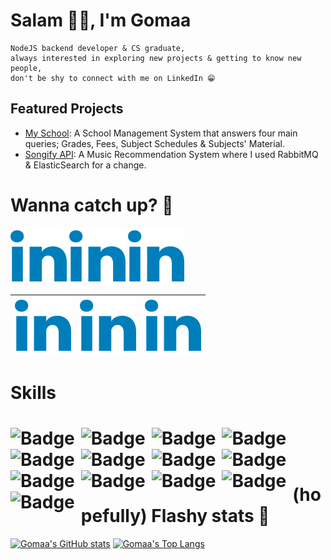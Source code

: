 <!-- V1: -->
<!-- Acknowledgement: https://github.com/DoniaEsawi/DoniaEsawi -->
<!-- Acknowledgement: https://github.com/money8203/money8203/ -->

<!-- V2: -->
<!-- Acknowledgement: ChatGPT 😁 -->
<!-- SVGs source: https://www.svgrepo.com/ -->
<!-- Note: I manually changed the width & height in each SVG -->

# Salam 👋🏻, I'm Gomaa

```
NodeJS backend developer & CS graduate,
always interested in exploring new projects & getting to know new people,
don't be shy to connect with me on LinkedIn 😁
```

## Featured Projects

- [My School](https://github.com/G0maa/my-school-server): A School Management System that answers four main queries; Grades, Fees, Subject Schedules & Subjects' Material.
- [Songify API](https://github.com/G0maa/songify-app): A Music Recommendation System where I used RabbitMQ & ElasticSearch for a change.

# Wanna catch up? 🧐

<!-- I'm skeptical of this lasting for one year 25/2/2023 -->

[![LinkedIn](./images/linkedin.svg)](https://www.linkedin.com/in/yourusername)
[![LinkedIn](./images/linkedin.svg)](https://www.linkedin.com/in/yourusername)
[![LinkedIn](./images/linkedin.svg)](https://www.linkedin.com/in/yourusername)

| [![LinkedIn](./images/linkedin.svg)](https://www.linkedin.com/in/yourusername) | [![LinkedIn](./images/linkedin.svg)](https://www.linkedin.com/in/yourusername) | [![LinkedIn](./images/linkedin.svg)](https://www.linkedin.com/in/yourusername) |
| ------------------------------------------------------------------------------ | ------------------------------------------------------------------------------ | ------------------------------------------------------------------------------ |

# Skills

<h1  align="center">
<img alt="Badge" style="float: left; margin-right: 10px;" src="https://img.shields.io/badge/javascript-%2300ADD8.svg?style=for-the-badge&logo=javascript&logoColor=white"/>
<img alt="Badge" style="float: left; margin-right: 10px;" src="https://img.shields.io/badge/typescript-%230db7ed.svg?style=for-the-badge&logo=typescript&logoColor=white"/>
<img alt="Badge" style="float: left; margin-right: 10px;" src="https://img.shields.io/badge/nodejs-%23326ce5.svg?style=for-the-badge&logo=Node.js&logoColor=white"/>
<img alt="Badge" style="float: left; margin-right: 10px;" src="https://img.shields.io/badge/Jest-%232C5263.svg?style=for-the-badge&logo=Jest&logoColor=white"/>
<img alt="Badge" style="float: left; margin-right: 10px;" src="https://img.shields.io/badge/Sequelize-%23F05033.svg?style=for-the-badge&logo=Sequelize&logoColor=white"/>
<img alt="Badge" style="float: left; margin-right: 10px;" src="https://img.shields.io/badge/Sequelize-%2300ADD8.svg?style=for-the-badge&logo=Sequelize&logoColor=white"/>
<img alt="Badge" style="float: left; margin-right: 10px;" src="https://img.shields.io/badge/express.js-%230db7ed.svg?style=for-the-badge&logo=Express&logoColor=white"/>
<img alt="Badge" style="float: left; margin-right: 10px;" src="https://img.shields.io/badge/PostgreSQL-%232C5263.svg?style=for-the-badge&logo=PostgreSQL&logoColor=white"/>
<img alt="Badge" style="float: left; margin-right: 10px;" src="https://img.shields.io/badge/MongoDB-%23326ce5.svg?style=for-the-badge&logo=MongoDB&logoColor=white"/>
<img alt="Badge" style="float: left; margin-right: 10px;" src="https://img.shields.io/badge/Docker-%2300ADD8.svg?style=for-the-badge&logo=Docker&logoColor=white"/>
<img alt="Badge" style="float: left; margin-right: 10px;" src="https://img.shields.io/badge/GithubActions-%230db7ed.svg?style=for-the-badge&logo=GithubActions&logoColor=white"/>
<img alt="Badge" style="float: left; margin-right: 10px;" src="https://img.shields.io/badge/React-%2300ADD8.svg?style=for-the-badge&logo=React&logoColor=white"/>
<img alt="Badge" style="float: left; margin-right: 10px;" src="https://img.shields.io/badge/Redux-%232C5263.svg?style=for-the-badge&logo=Redux&logoColor=white"/>
</h1>
<br>
<br>
<br>

# (hopefully) Flashy stats 🤩

[![Gomaa's GitHub stats](https://github-readme-stats.vercel.app/api?username=G0maa&show_icons=true)](https://github.com/anuraghazra/github-readme-stats)
[![Gomaa's Top Langs](https://github-readme-stats.vercel.app/api/top-langs/?username=G0maa&layout=compact)](https://github.com/anuraghazra/github-readme-stats)
